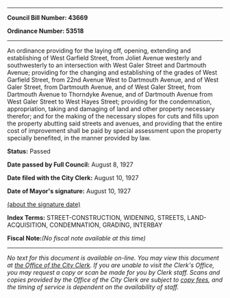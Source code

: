 

********

**Council Bill Number: 43669**
   
**Ordinance Number: 53518**
********

 An ordinance providing for the laying off, opening, extending and establishing of West Garfield Street, from Joliet Avenue westerly and southwesterly to an intersection with West Galer Street and Dartmouth Avenue; providing for the changing and establishing of the grades of West Garfield Street, from 22nd Avenue West to Dartmouth Avenue, and of West Galer Street, from Dartmouth Avenue, and of West Galer Street, from Dartmouth Avenue to Thorndyke Avenue, and of Dartmouth Avenue from West Galer Street to West Hayes Street; providing for the condemnation, appropriation, taking and damaging of land and other property necessary therefor; and for the making of the necessary slopes for cuts and fills upon the property abutting said streets and avenues, and providing that the entire cost of improvement shall be paid by special assessment upon the property specially benefited, in the manner provided by law.

**Status:** Passed
   
**Date passed by Full Council:** August 8, 1927
   
**Date filed with the City Clerk:** August 10, 1927
   
**Date of Mayor's signature:** August 10, 1927
   
[(about the signature date)](/~public/approvaldate.htm)
   
   
   
   
**Index Terms:** STREET-CONSTRUCTION, WIDENING, STREETS, LAND-ACQUISITION, CONDEMNATION, GRADING, INTERBAY

**Fiscal Note:**_(No fiscal note available at this time)_
********

_No text for this document is available on-line. You may view this document at [the Office of the City Clerk](http://www.seattle.gov/leg/clerk/contactUs.htm). If you are unable to visit the Clerk's Office, you may request a copy or scan be made for you by Clerk staff. Scans and copies provided by the Office of the City Clerk are subject to [copy fees](http://clerk.seattle.gov/~public/clerkfees.htm), and the timing of service is dependent on the availability of staff._

